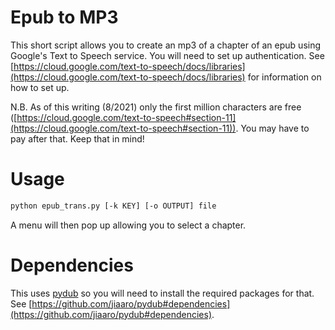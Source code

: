 # Epub to MP3

This short script allows you to create an mp3 of a chapter of an epub using Google's Text to Speech service.  You will need to set up authentication.  See [https://cloud.google.com/text-to-speech/docs/libraries](https://cloud.google.com/text-to-speech/docs/libraries) for information on how to set up.

N.B. As of this writing (8/2021) only the first million characters are free ([https://cloud.google.com/text-to-speech#section-11](https://cloud.google.com/text-to-speech#section-11)).  You may have to pay after that.  Keep that in mind!

# Usage

```sh
python epub_trans.py [-k KEY] [-o OUTPUT] file
```

A menu will then pop up allowing you to select a chapter.

# Dependencies

This uses [pydub](https://github.com/jiaaro/pydub) so you will need to install the required packages for that.  See [https://github.com/jiaaro/pydub#dependencies](https://github.com/jiaaro/pydub#dependencies).
